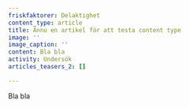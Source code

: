 ```yaml
---
friskfaktorer: Delaktighet
content_type: article
title: Ännu en artikel för att testa content type
image: ''
image_caption: ''
content: Bla bla
activity: Undersök
articles_teasers_2: []

---
```

Bla bla